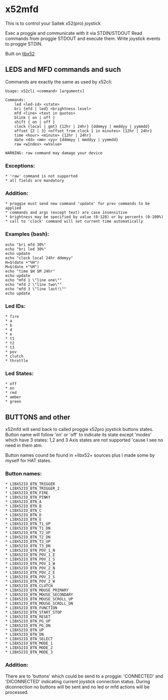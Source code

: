 # x52mfd

This is to control your Saitek x52(pro) joystick

Exec a proggie and communicate with it via STDIN/STDOUT
Read commands from proggie STDOUT and execute them.
Write joystick events to proggie STDIN.

Built on [libx52](https://github.com/nirenjan/x52pro-linux.git)


## LEDS and MFD commands and such

Commands are exactly the same as used by x52cli:

    Usage: x52cli <command> [arguments]
    
    Commands:
    	led <led-id> <state>
    	bri {mfd | led} <brightness level>
    	mfd <line> <text in quotes>
    	blink { on | off }
    	shift { on | off }
    	clock {local | gmt} {12hr | 24hr} {ddmmyy | mmddyy | yymmdd}
    	offset {2 | 3} <offset from clock 1 in minutes> {12hr | 24hr}
    	time <hour> <minute> {12hr | 24hr}
    	date <dd> <mm> <yy> {ddmmyy | mmddyy | yymmdd}
    	raw <wIndex> <wValue>
    
    WARNING: raw command may damage your device
    

### Exceptions:

    * 'raw' command is not supported
    * all fields are mandatory

### Addition:

    * proggie must send new command 'update' for prev commands to be applied
    * commands and args (except text) are case insensitive
    * brightness may be specified by value (0-128) or by percents (0-100%)
    * call to 'clock' command will set current time automatically

### Examples (bash):

    echo "bri mfd 30%"
    echo "bri led 30%"
    echo update
    echo "clock local 24hr ddmmyy"
    H=$(date +"%H")
    M=$(date +"%M")
    echo "time $H $M 24hr"
    echo update
    echo "mfd 1 \"line one\""
    echo "mfd 2 \"line two\""
    echo "mfd 3 \"line last!\""
    echo update

### Led IDs:

    * fire
    * a
    * b
    * d
    * e
    * t1
    * t2
    * t3
    * pov
    * clutch
    * throttle

### Led States:

    * off
    * on
    * red
    * amber
    * green

## BUTTONS and other

x52mfd will send back to called proggie x52pro joystick buttons states.
Button name will follow 'on' or 'off' to indicate its state except 'modes' which have 3 states: 1,2 and 3
Axis states are not supported 'cause I see no need in them atm.

Button names cound be found in +libx52+ sources plus I made some by myself for HAT states.
### Button names:

    * LIBX52IO_BTN_TRIGGER
    * LIBX52IO_BTN_TRIGGER_2
    * LIBX52IO_BTN_FIRE
    * LIBX52IO_BTN_PINKY
    * LIBX52IO_BTN_A
    * LIBX52IO_BTN_B
    * LIBX52IO_BTN_C
    * LIBX52IO_BTN_D
    * LIBX52IO_BTN_E
    * LIBX52IO_BTN_T1_UP
    * LIBX52IO_BTN_T1_DN
    * LIBX52IO_BTN_T2_UP
    * LIBX52IO_BTN_T2_DN
    * LIBX52IO_BTN_T3_UP
    * LIBX52IO_BTN_T3_DN
    * LIBX52IO_BTN_POV_1_N
    * LIBX52IO_BTN_POV_1_E
    * LIBX52IO_BTN_POV_1_S
    * LIBX52IO_BTN_POV_1_W
    * LIBX52IO_BTN_POV_2_N
    * LIBX52IO_BTN_POV_2_E
    * LIBX52IO_BTN_POV_2_S
    * LIBX52IO_BTN_POV_2_W
    * LIBX52IO_BTN_CLUTCH
    * LIBX52IO_BTN_MOUSE_PRIMARY
    * LIBX52IO_BTN_MOUSE_SECONDARY
    * LIBX52IO_BTN_MOUSE_SCROLL_UP
    * LIBX52IO_BTN_MOUSE_SCROLL_DN
    * LIBX52IO_BTN_FUNCTION
    * LIBX52IO_BTN_START_STOP
    * LIBX52IO_BTN_RESET
    * LIBX52IO_BTN_PG_UP
    * LIBX52IO_BTN_PG_DN
    * LIBX52IO_BTN_UP
    * LIBX52IO_BTN_DN
    * LIBX52IO_BTN_SELECT
    * LIBX52IO_BTN_MODE_1
    * LIBX52IO_BTN_MODE_2
    * LIBX52IO_BTN_MODE_3

### Addition:

There are to 'buttons' which could be send to a proggie: 'CONNECTED' and 'DICONNECTED'
indicating current joystick connection status. During diconnection no buttons will be sent and no
led or mfd actions will be processed.

